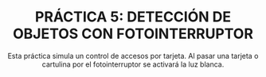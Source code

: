 <div align="center">

# PRÁCTICA 5: DETECCIÓN DE OBJETOS CON FOTOINTERRUPTOR

</div>

<p align="center">Esta práctica simula un control de accesos por tarjeta. Al pasar una tarjeta o cartulina por el
fotointerruptor se activará la luz blanca. </p>
